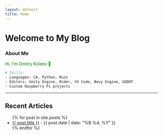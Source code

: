 ```yaml
---
layout: default
title: Home
---
```

# Welcome to My Blog

### About Me
<p style="color:green;">
Hi, I'm Dmitry Koleev 👋
</p>


```sh
# Skills:
- Languages: C#, Python, Rust
- Editors: Unity Engine, Rider, VS Code, Bevy Engine, GODOT
- Custom Raspberry Pi projects
```

---


## Recent Articles

<ul>
  {% for post in site.posts %}
    <li>
      <a href="{{ post.url }}">{{ post.title }}</a> - {{ post.date | date: "%B %d, %Y" }}
    </li>
  {% endfor %}
</ul>
